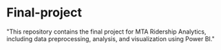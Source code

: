 # Final-project
"This repository contains the final project for MTA Ridership Analytics, including data preprocessing, analysis, and visualization using Power BI."
